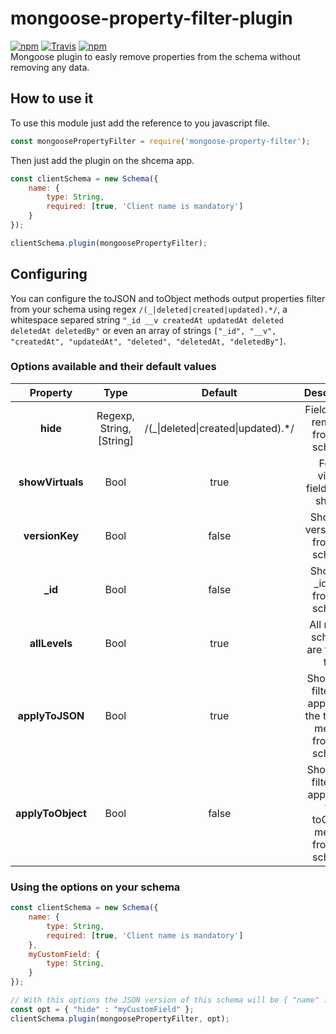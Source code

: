 # mongoose-property-filter-plugin
[![npm](https://img.shields.io/npm/v/mongoose-property-filter-plugin.svg?style=flat-square)](https://www.npmjs.com/package/mongoose-property-filter-plugin)
[![Travis](https://img.shields.io/travis/jmtvms/mongoose-property-filter-plugin.svg?style=flat-square)](https://travis-ci.org/jmtvms/mongoose-property-filter-plugin)
[![npm](https://img.shields.io/npm/dt/mongoose-property-filter-plugin.svg?style=flat-square)](https://www.npmjs.com/package/mongoose-property-filter-plugin)  
Mongoose plugin to easly remove properties from the schema without removing any data.

## How to use it
To use this module just add the reference to you javascript file.

```javascript
const mongoosePropertyFilter = require('mongoose-property-filter');
```

Then just add the plugin on the shcema app.

```javascript
const clientSchema = new Schema({
    name: {
        type: String,
        required: [true, 'Client name is mandatory']
    }
});

clientSchema.plugin(mongoosePropertyFilter);
```

## Configuring

You can configure the toJSON and toObject methods output properties filter from your schema using regex ``` /(_|deleted|created|updated).*/ ```, a whitespace separed string ``` "_id __v createdAt updatedAt deleted deletedAt deletedBy" ``` or even an array of strings ``` ["_id", "__v", "createdAt", "updatedAt", "deleted", "deletedAt, "deletedBy"] ```.

### Options available and their default values

|    Property   |            Type           |             Default             |                                                                         Description                                                                        |
|:-------------:|:-------------------------:|:-------------------------------:|:----------------------------------------------------------------------------------------------------------------------------------------------------------:|
| **hide**          | Regexp, String, [String] | /(_\|deleted\|created\|updated).\*/ | Fields to be removed from the schema. |
| **showVirtuals**  |            Bool           |               true              | Force virtual fields to be shown.                                                                                                                          |
| **versionKey**    |            Bool           |              false              | Show the version key from the schema.                                                                                                                      |
| **_id**           |            Bool           |              false              | Show the _id field from the schema.                                                                                                                        |
| **allLevels**     |            Bool           |              true               | All nestes schemas are filtered too.                                                                                                                        |
| **applyToJSON**   |            Bool           |               true              | Should the filters be applied on the toJSON method from the schema.                                                                                        |
| **applyToObject** |            Bool           |              false              | Should the filters be applied on the toObject method from the schema.                                                                                      |
### Using the options on your schema



```javascript
const clientSchema = new Schema({
    name: {
        type: String,
        required: [true, 'Client name is mandatory']
    },
    myCustomField: {
        type: String,
    }
});

// With this options the JSON version of this schema will be { "name" : "Wally" }
const opt = { "hide" : "myCustomField" };
clientSchema.plugin(mongoosePropertyFilter, opt);
```
